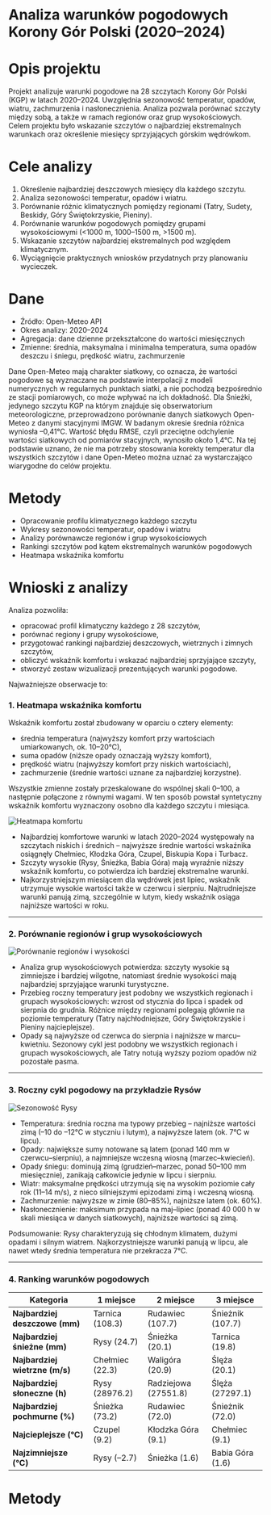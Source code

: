 # Analiza warunków pogodowych Korony Gór Polski (2020–2024)

# Opis projektu

Projekt analizuje warunki pogodowe na 28 szczytach Korony Gór Polski (KGP) w latach 2020–2024. Uwzględnia sezonowość temperatur, opadów, wiatru, zachmurzenia i nasłonecznienia. Analiza pozwala porównać szczyty między sobą, a także w ramach regionów oraz grup wysokościowych. Celem projektu było wskazanie szczytów o najbardziej ekstremalnych warunkach oraz określenie miesięcy sprzyjających górskim wędrówkom.

# Cele analizy

1.	Określenie najbardziej deszczowych miesięcy dla każdego szczytu.
2.	Analiza sezonowości temperatur, opadów i wiatru.
3.	Porównanie różnic klimatycznych pomiędzy regionami (Tatry, Sudety, Beskidy, Góry Świętokrzyskie, Pieniny).
4.	Porównanie warunków pogodowych pomiędzy grupami wysokościowymi (<1000 m, 1000–1500 m, >1500 m).
5.	Wskazanie szczytów najbardziej ekstremalnych pod względem klimatycznym.
6.	Wyciągnięcie praktycznych wniosków przydatnych przy planowaniu wycieczek.

# Dane

- Źródło: Open-Meteo API
- Okres analizy: 2020–2024
- Agregacja: dane dzienne przekształcone do wartości miesięcznych
- Zmienne: średnia, maksymalna i minimalna temperatura, suma opadów deszczu i śniegu, prędkość wiatru, zachmurzenie

Dane Open-Meteo mają charakter siatkowy, co oznacza, że wartości pogodowe są wyznaczane na podstawie interpolacji z modeli numerycznych w regularnych punktach siatki, a nie pochodzą bezpośrednio ze stacji pomiarowych, co może wpływać na ich dokładność.
Dla Śnieżki, jedynego szczytu KGP na którym znajduje się obserwatorium meteorologiczne, przeprowadzono porównanie danych siatkowych Open-Meteo z danymi stacyjnymi IMGW. W badanym okresie średnia różnica wyniosła –0,41°C. Wartość błędu RMSE, czyli przeciętne odchylenie wartości siatkowych od pomiarów stacyjnych, wynosiło około 1,4°C. Na tej podstawie uznano, że nie ma potrzeby stosowania korekty temperatur dla wszystkich szczytów i dane Open-Meteo można uznać za wystarczająco wiarygodne do celów projektu.

# Metody

- Opracowanie profilu klimatycznego każdego szczytu
- Wykresy sezonowości temperatur, opadów i wiatru
- Analizy porównawcze regionów i grup wysokościowych
- Rankingi szczytów pod kątem ekstremalnych warunków pogodowych
- Heatmapa wskaźnika komfortu

# Wnioski z analizy

Analiza pozwoliła:
- opracować profil klimatyczny każdego z 28 szczytów,
- porównać regiony i grupy wysokościowe,
- przygotować rankingi najbardziej deszczowych, wietrznych i zimnych szczytów,
- obliczyć wskaźnik komfortu i wskazać najbardziej sprzyjające szczyty,
- stworzyć zestaw wizualizacji prezentujących warunki pogodowe.

Najważniejsze obserwacje to:

### 1. Heatmapa wskaźnika komfortu

Wskaźnik komfortu został zbudowany w oparciu o cztery elementy:
- średnia temperatura (najwyższy komfort przy wartościach umiarkowanych, ok. 10–20°C),
- suma opadów (niższe opady oznaczają wyższy komfort),
- prędkość wiatru (najwyższy komfort przy niskich wartościach),
- zachmurzenie (średnie wartości uznane za najbardziej korzystne).

Wszystkie zmienne zostały przeskalowane do wspólnej skali 0–100, a następnie połączone z równymi wagami. W ten sposób powstał syntetyczny wskaźnik komfortu wyznaczony osobno dla każdego szczytu i miesiąca.

![Heatmapa komfortu](plots/comfort/heatmap_all_peaks_colored.png)  

- Najbardziej komfortowe warunki w latach 2020–2024 występowały na szczytach niskich i średnich – najwyższe średnie wartości wskaźnika osiągnęły Chełmiec, Kłodzka Góra, Czupel, Biskupia Kopa i Turbacz.
- Szczyty wysokie (Rysy, Śnieżka, Babia Góra) mają wyraźnie niższy wskaźnik komfortu, co potwierdza ich bardziej ekstremalne warunki. 
- Najkorzystniejszym miesiącem dla wędrówek jest lipiec, wskaźnik utrzymuje wysokie wartości także w czerwcu i sierpniu. Najtrudniejsze warunki panują zimą, szczególnie w lutym, kiedy wskaźnik osiąga najniższe wartości w roku.

---

### 2. Porównanie regionów i grup wysokościowych
![Porównanie regionów i wysokości](plots/regions%20and%20heights/regions_heights_comparison.png)  
  
- Analiza grup wysokościowych potwierdza: szczyty wysokie są zimniejsze i bardziej wilgotne, natomiast średnie wysokości mają najbardziej sprzyjające warunki turystyczne.
- Przebieg roczny temperatury jest podobny we wszystkich regionach i grupach wysokościowych: wzrost od stycznia do lipca i spadek od sierpnia do grudnia. Różnice między regionami polegają głównie na poziomie temperatury (Tatry najchłodniejsze, Góry Świętokrzyskie i Pieniny najcieplejsze).
- Opady są najwyższe od czerwca do sierpnia i najniższe w marcu–kwietniu. Sezonowy cykl jest podobny we wszystkich regionach i grupach wysokościowych, ale Tatry notują wyższy poziom opadów niż pozostałe pasma.

---

### 3. Roczny cykl pogodowy na przykładzie Rysów
![Sezonowość Rysy](plots/peaks/Rysy_all.png)  

- Temperatura: średnia roczna ma typowy przebieg – najniższe wartości zimą (–10 do –12°C w styczniu i lutym), a najwyższe latem (ok. 7°C w lipcu).
- Opady: największe sumy notowane są latem (ponad 140 mm w czerwcu–sierpniu), a najmniejsze wczesną wiosną (marzec–kwiecień).
- Opady śniegu: dominują zimą (grudzień–marzec, ponad 50–100 mm miesięcznie), zanikają całkowicie jedynie w lipcu i sierpniu.
- Wiatr: maksymalne prędkości utrzymują się na wysokim poziomie cały rok (11–14 m/s), z nieco silniejszymi epizodami zimą i wczesną wiosną.
- Zachmurzenie: najwyższe w zimie (80–85%), najniższe latem (ok. 60%).
- Nasłonecznienie: maksimum przypada na maj–lipiec (ponad 40 000 h w skali miesiąca w danych siatkowych), najniższe wartości są zimą.

Podsumowanie: Rysy charakteryzują się chłodnym klimatem, dużymi opadami i silnym wiatrem. Najkorzystniejsze warunki panują w lipcu, ale nawet wtedy średnia temperatura nie przekracza 7°C.

---

### 4. Ranking warunków pogodowych

| Kategoria                      | 1 miejsce        | 2 miejsce        | 3 miejsce        |
|--------------------------------|------------------|------------------|------------------|
| **Najbardziej deszczowe (mm)** | Tarnica (108.3)  | Rudawiec (107.7) | Śnieżnik (107.7) |
| **Najbardziej śnieżne (mm)**   | Rysy (24.7)      | Śnieżka (20.1)   | Tarnica (19.8)   |
| **Najbardziej wietrzne (m/s)** | Chełmiec (22.3)  | Waligóra (20.9)  | Ślęża (20.1)     |
| **Najbardziej słoneczne (h)**  | Rysy (28976.2)   | Radziejowa (27551.8) | Ślęża (27297.1) |
| **Najbardziej pochmurne (%)**  | Śnieżka (73.2)   | Rudawiec (72.0)  | Śnieżnik (72.0)  |
| **Najcieplejsze (°C)**         | Czupel (9.2)     | Kłodzka Góra (9.1) | Chełmiec (9.1)   |
| **Najzimniejsze (°C)**         | Rysy (–2.7)      | Śnieżka (1.6)    | Babia Góra (1.6) |

# Metody
